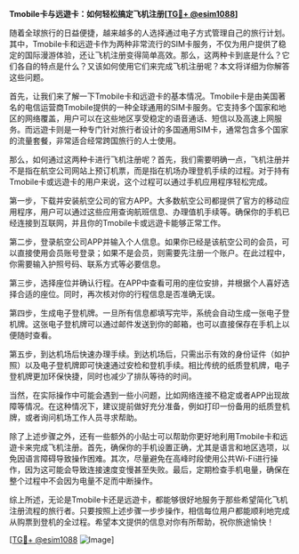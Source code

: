 **Tmobile卡与远遊卡：如何轻松搞定飞机注册[[TG💪+ @esim1088](https://t.me/s/esim1088)]**

随着全球旅行的日益便捷，越来越多的人选择通过电子方式管理自己的旅行计划。其中，Tmobile卡和远遊卡作为两种非常流行的SIM卡服务，不仅为用户提供了稳定的国际漫游体验，还让飞机注册变得简单高效。那么，这两种卡到底是什么？它们各自的特点是什么？又该如何使用它们来完成飞机注册呢？本文将详细为你解答这些问题。

首先，让我们来了解一下Tmobile卡和远遊卡的基本情况。Tmobile卡是由美国著名的电信运营商Tmobile提供的一种全球通用的SIM卡服务。它支持多个国家和地区的网络覆盖，用户可以在这些地区享受稳定的语音通话、短信以及高速上网服务。而远遊卡则是一种专门针对旅行者设计的多国通用SIM卡，通常包含多个国家的流量套餐，非常适合经常跨国旅行的人士使用。

那么，如何通过这两种卡进行飞机注册呢？首先，我们需要明确一点，飞机注册并不是指在航空公司网站上预订机票，而是指在机场办理登机手续的过程。对于持有Tmobile卡或远遊卡的用户来说，这个过程可以通过手机应用程序轻松完成。

第一步，下载并安装航空公司的官方APP。大多数航空公司都提供了官方的移动应用程序，用户可以通过这些应用查询航班信息、办理值机手续等。确保你的手机已经连接到互联网，并且你的Tmobile卡或远遊卡能够正常工作。

第二步，登录航空公司APP并输入个人信息。如果你已经是该航空公司的会员，可以直接使用会员账号登录；如果不是会员，则需要先注册一个账户。在此过程中，你需要输入护照号码、联系方式等必要信息。

第三步，选择座位并确认行程。在APP中查看可用的座位安排，并根据个人喜好选择合适的座位。同时，再次核对你的行程信息是否准确无误。

第四步，生成电子登机牌。一旦所有信息都填写完毕，系统会自动生成一张电子登机牌。这张电子登机牌可以通过邮件发送到你的邮箱，也可以直接保存在手机上以便随时查看。

第五步，到达机场后快速办理手续。到达机场后，只需出示有效的身份证件（如护照）以及电子登机牌即可快速通过安检和登机手续。相比传统的纸质登机牌，电子登机牌更加环保快捷，同时也减少了排队等待的时间。

当然，在实际操作中可能会遇到一些小问题，比如网络连接不稳定或者APP出现故障等情况。在这种情况下，建议提前做好充分准备，例如打印一份备用的纸质登机牌，或者询问机场工作人员寻求帮助。

除了上述步骤之外，还有一些额外的小贴士可以帮助你更好地利用Tmobile卡和远遊卡来完成飞机注册。首先，确保你的手机设置正确，尤其是语言和地区选项，以免因语言障碍导致操作困难。其次，尽量避免在高峰时段使用公共Wi-Fi进行操作，因为这可能会导致连接速度变慢甚至失败。最后，定期检查手机电量，确保在整个过程中不会因为电量不足而中断操作。

综上所述，无论是Tmobile卡还是远遊卡，都能够很好地服务于那些希望简化飞机注册流程的旅行者。只要按照上述步骤一步步操作，相信每位用户都能顺利地完成从购票到登机的全过程。希望本文提供的信息对你有所帮助，祝你旅途愉快！

[[TG💪+ @esim1088](https://t.me/s/esim1088) ![Image](https://i.postimg.cc/4NQfJmqS/Snipaste-2025-05-13-00-14-12.png)]